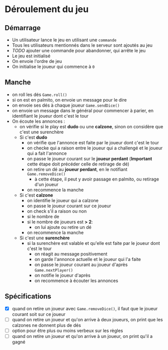 # Déroulement du jeu

## Démarrage

- Un utilisateur lance le jeu en utilisant une `commande`
- Tous les utilisateurs mentionnés dans le serveur sont ajoutés au jeu
- *TODO* ajouter une commande pour abandonner, qui arrête le jeu
- Le jeu est initialisé
- On envoie l'ordre de jeu
- On initialise le joueur qui commence à `0`

## Manche

- on roll les dés `Game.roll()`
- si on est en palmito, on envoie un message pour le dire
- on envoie ses dés à chaque joueur  `Game.sendDice()`
- on envoie un message dans le général pour commencer à parier, en identifiant 
  le joueur dont c'est le tour
- On écoute les annonces :
  - on vérifie si le play est **dudo** ou une **calzone**, sinon on considère que 
    c'est une surenchère
  - Si c'est **dudo**
    - on vérifie que l'annonce est faite par le joueur dont c'est le tour
    - on checke qui a raison entre le joueur qui a challengé et le joueur qui a 
        fait l'annonce
    - on passe le joueur courant sur le **joueur perdant** (**Important** cette étape doit précéder 
        celle de retirage de dé)
    - on retire un dé au **joueur perdant**, en le notifiant `Game.removeDice()`
      - à cette étape, il peut y avoir passage en palmito, ou retirage d'un joueur
    - on recommence la manche
  - Si c'est **calzone**
    - on identifie le joueur qui a calzone
    - on passe le joueur courant sur ce joueur
    - on check s'il a raison ou non
    - si le nombre de 
    - si le nombre de joueurs est **> 2**:
      - on lui ajoute ou retire un dé
    - on recommence la manche
  - Si c'est une **surenchère**
    - si la surenchère est valable et qu'elle est faite par le joueur dont c'est le tour 
      - on réagit au message positivement
      - on garde l'annonce actuelle et le joueur qui l'a faite
      - on passe le joueur courant au joueur d'après `Game.nextPlayer()`
      - on notifie le joueur d'après
      - on recommence à écouter les annonces

## Spécifications

- [x] quand on retire un joueur avec `Game.removeDice()`, il faut que le joueur 
  courant soit sur ce joueur
- [ ] quand on retire un joueur et qu'on arrive à deux joueurs, on print que les 
  calzones ne donnent plus de dés
- [ ] option pour être plus ou moins verbeux sur les règles
- [ ] quand on retire un joueur et qu'on arrive à un joueur, on print qu'il a gagné